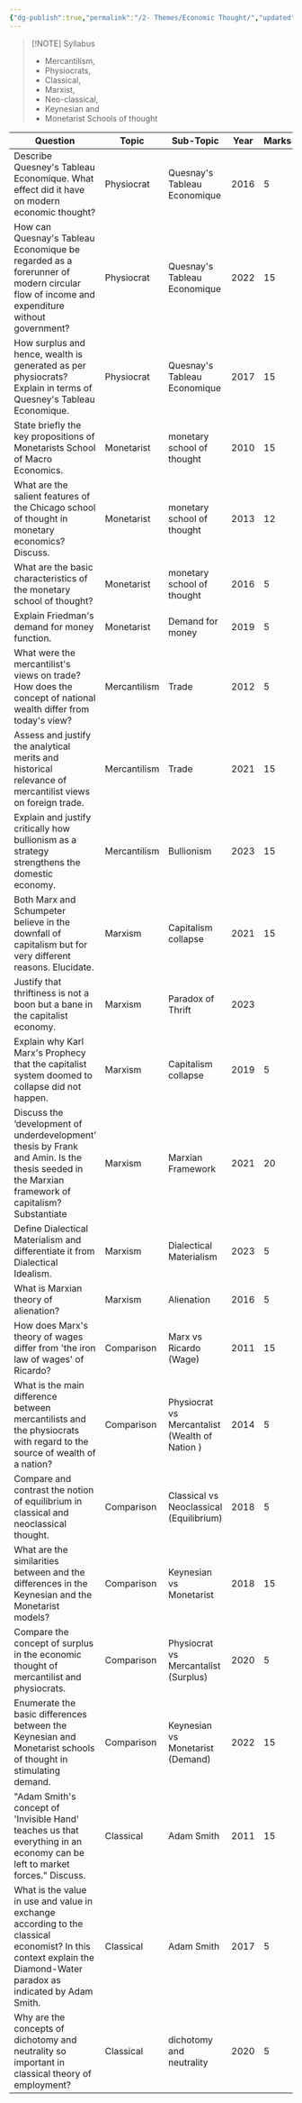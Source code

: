 ```yaml
---
{"dg-publish":true,"permalink":"/2- Themes/Economic Thought/","updated":"2025-01-03T10:45:09.757+05:30"}
---
```




> [!NOTE] Syllabus
> - Mercantilism, 
> - Physiocrats, 
> - Classical, 
> - Marxist, 
> - Neo-classical, 
> - Keynesian and 
> - Monetarist Schools of thought

| Question                                                                                                                                                           | Topic        | Sub-Topic                                      | Year | Marks | Words |
| ------------------------------------------------------------------------------------------------------------------------------------------------------------------ | ------------ | ---------------------------------------------- | ---- | ----- | ----- |
| Describe Quesney's Tableau Economique. What effect did it have on modern economic thought?                                                                         | Physiocrat   | Quesnay's Tableau Economique                   | 2016 | 5     | 100   |
| How can Quesnay's Tableau Economique be regarded as a forerunner of modern circular flow of income and expenditure without government?                             | Physiocrat   | Quesnay's Tableau Economique                   | 2022 | 15    | 200   |
| How surplus and hence, wealth is generated as per physiocrats? Explain in terms of Quesney's Tableau Economique.                                                   | Physiocrat   | Quesnay's Tableau Economique                   | 2017 | 15    | 200   |
| State briefly the key propositions of Monetarists School of Macro Economics.                                                                                       | Monetarist   | monetary school of thought                     | 2010 | 15    | 150   |
| What are the salient features of the Chicago school of thought in monetary economics? Discuss.                                                                     | Monetarist   | monetary school of thought                     | 2013 | 12    | 150   |
| What are the basic characteristics of the monetary school of thought?                                                                                              | Monetarist   | monetary school of thought                     | 2016 | 5     | 100   |
| Explain Friedman's demand for money function.                                                                                                                      | Monetarist   | Demand for money                               | 2019 | 5     | 100   |
| What were the mercantilist's views on trade? How does the concept of national wealth differ from today's view?                                                     | Mercantilism | Trade                                          | 2012 | 5     | 50    |
| Assess and justify the analytical merits and historical relevance of mercantilist views on foreign trade.                                                          | Mercantilism | Trade                                          | 2021 | 15    | 200   |
| Explain and justify critically how bullionism as a strategy strengthens the domestic economy.                                                                      | Mercantilism | Bullionism                                     | 2023 | 15    |       |
| Both Marx and Schumpeter believe in the downfall of capitalism but for very different reasons. Elucidate.                                                          | Marxism      | Capitalism collapse                            | 2021 | 15    | 200   |
| Justify that thriftiness is not a boon but a bane in the capitalist economy.                                                                                       | Marxism      | Paradox of Thrift                              | 2023 |       |       |
| Explain why Karl Marx's Prophecy that the capitalist system doomed to collapse did not happen.                                                                     | Marxism      | Capitalism collapse                            | 2019 | 5     | 100   |
| Discuss the ‘development of underdevelopment’ thesis by Frank and Amin. Is the thesis seeded in the Marxian framework of capitalism? Substantiate                  | Marxism      | Marxian Framework                              | 2021 | 20    | 300   |
| Define Dialectical Materialism and differentiate it from Dialectical Idealism.                                                                                     | Marxism      | Dialectical Materialism                        | 2023 | 5     |       |
| What is Marxian theory of alienation?                                                                                                                              | Marxism      | Alienation                                     | 2016 | 5     | 100   |
| How does Marx's theory of wages differ from 'the iron law of wages' of Ricardo?                                                                                    | Comparison   | Marx vs Ricardo (Wage)                         | 2011 | 15    | 150   |
| What is the main difference between mercantilists and the physiocrats with regard to the source of wealth of a nation?                                             | Comparison   | Physiocrat vs Mercantalist (Wealth of Nation ) | 2014 | 5     | 100   |
| Compare and contrast the notion of equilibrium in classical and neoclassical thought.                                                                              | Comparison   | Classical vs Neoclassical (Equilibrium)        | 2018 | 5     | 100   |
| What are the similarities between and the differences in the Keynesian and the Monetarist models?                                                                  | Comparison   | Keynesian vs Monetarist                        | 2018 | 15    | 200   |
| Compare the concept of surplus in the economic thought of mercantilist and physiocrats.                                                                            | Comparison   | Physiocrat vs Mercantalist (Surplus)           | 2020 | 5     | 100   |
| Enumerate the basic differences between the Keynesian and Monetarist schools of thought in stimulating demand.                                                     | Comparison   | Keynesian vs Monetarist (Demand)               | 2022 | 15    | 200   |
| "Adam Smith's concept of 'Invisible Hand' teaches us that everything in an economy can be left to market forces." Discuss.                                         | Classical    | Adam Smith                                     | 2011 | 15    | 150   |
| What is the value in use and value in exchange according to the classical economist? In this context explain the Diamond-Water paradox as indicated by Adam Smith. | Classical    | Adam Smith                                     | 2017 | 5     | 100   |
| Why are the concepts of dichotomy and neutrality so important in classical theory of employment?                                                                   | Classical    | dichotomy and neutrality                       | 2020 | 5     | 100   |

